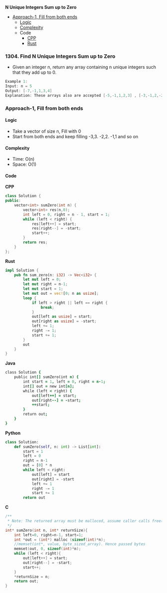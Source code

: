**N Unique Integers Sum up to Zero**
- [Approach-1, Fill from both ends](#a1)
  - [Logic](#l)
  - [Complexity](#com)
  - Code
    - [CPP](#cpp)
    - [Rust](#r)

### 1304. Find N Unique Integers Sum up to Zero
- Given an integer n, return any array containing n unique integers such that they add up to 0.
```c
Example 1:
Input: n = 5
Output: [-7,-1,1,3,4]
Explanation: These arrays also are accepted [-5,-1,1,2,3] , [-3,-1,2,-2,4], [-2,-1,0,1,2]
```

<a name=a1></a>
### Approach-1, Fill from both ends
#### Logic
- Take a vector of size n, Fill with 0
- Start from both ends and keep filling -3,3. -2,2. -1,1 and so on
<a name=com></a>
#### Complexity
- Time: O(n)
- Space: O(1)
#### Code
<a name=cpp></a>
**CPP**
```cpp
class Solution {
public:
    vector<int> sumZero(int n) {
        vector<int> res(n,0);
        int left = 0, right = n - 1, start = 1;
        while (left < right) {
            res[left++] = start;
            res[right--] = -start;
            start++;
        }
        return res;
    }
};
```
<a name=r></a>
**Rust**
```rs
impl Solution {
    pub fn sum_zero(n: i32) -> Vec<i32> {
        let mut left = 0;
        let mut right = n-1;
        let mut start = 1;
        let mut out = vec![0; n as usize];
        loop {
            if left > right || left == right {
                break;
            }
            out[left as usize] = start;
            out[right as usize] = -start;
            left += 1;
            right -= 1;
            start += 1;
        }
        out
    }
}
```
<a name=j></a>
**Java**
```j
class Solution {
    public int[] sumZero(int n) {
        int start = 1, left = 0, right = n-1;
        int[] out = new int[n];
        while (left < right) {
            out[left++] = start;
            out[right--] = -start;
            ++start;
        }
        return out;
    }
}
```
<a name=p></a>
**Python**
```py
class Solution:
    def sumZero(self, n: int) -> List[int]:
        start = 1
        left = 0
        right = n-1
        out = [0] * n
        while left < right:
            out[left] = start
            out[right] = -start
            left += 1
            right -= 1
            start += 1
        return out
```
<a name=c></a>
**C**
```c
/**
 * Note: The returned array must be malloced, assume caller calls free().
 */
int* sumZero(int n, int* returnSize){
    int left=0, right=n-1, start=1;
    int *out = (int*) malloc (sizeof(int)*n);
    //memset(int*, value, byte_sized_array). Hence passed bytes
    memset(out, 0, sizeof(int)*n);
    while (left < right){
        out[left++] = start;
        out[right--] = -start;
        start++;
    }
    *returnSize = n;
    return out;
}
```
